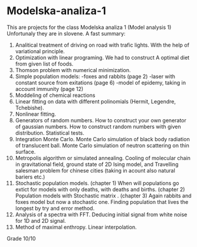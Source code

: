 # Modelska-analiza-1

This are projects for the class Modelska analiza 1 (Model analysis 1)
Unfortunaly they are in slovene. A fast summary:
1. Analitical treatment of driving on road with trafic lights. With the help of variational principle.
2. Optimization with linear programing. We had to construct A optimal diet from given list of foods.
3. Thomson problem with numerical minimization.
4. Simple population models: -foxes and rabbits (page 2)
                             -laser with constant source from exitations (page 6)
                             -model of epidemy, taking in account immunity (page 12)
5. Moddeling of chemical reactions
6. Linear fitting on data with different polinomials (Hermit, Legendre, Tchebishe). 
7. Nonlinear fitting.
8. Generators of random numbers. How to construct your own generator of gaussian numbers. How to construct random numbers with given distribution. Statistical tests.
9. Integration Monte Carlo. Monte Carlo simulation of black body radiation of translucent ball. Monte Carlo simulation of neutron scattering on thin surface.
10. Metropolis algorithm or simulated annealing. Cooling of molecular chain in gravitational field, ground state of 2D Ising model, and Travelling salesman problem for chinese cities (taking in acount also natural bariers etc.)
11. Stochastic population models. (chapter 1) When will populations go extict for models with only deaths, with deaths and births.
                                  (chapter 2) Population models with Stochastic matrix .
                                  (chapter 3) Again rabbits and foxes model but now a stochastic one. Finding population that lives the
                                  longest by try and error method.
12. Analysis of a spectra with FFT. Deducing initial signal from white noise for 1D and 2D signal.
13. Method of maximal enthropy. Linear interpolation.

Grade 10/10

